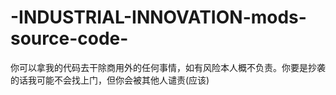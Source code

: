 # -INDUSTRIAL-INNOVATION-mods-source-code-
你可以拿我的代码去干除商用外的任何事情，如有风险本人概不负责。你要是抄袭的话我可能不会找上门，但你会被其他人谴责(应该)
